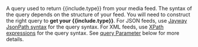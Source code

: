 A query used to return {{include.type}} from your media feed. The syntax of the query depends on the structure of your feed. You will need to construct the right query to **get your {{include.type}}**. For JSON feeds, use [Jayway JsonPath syntax](https://github.com/jayway/JsonPath) for the query syntax. For XML feeds, use [XPath expressions](https://www.w3schools.com/xml/xpath_syntax.asp) for the query syntax. See [query Parameter](#queryparameter) below for more details.